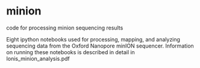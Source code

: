# minion
code for processing minion sequencing results


Eight ipython notebooks used for processing, mapping, and analyzing sequencing data from the Oxford Nanopore minION sequencer. Information on running these notebooks is described in detail in Ionis_minion_analysis.pdf
